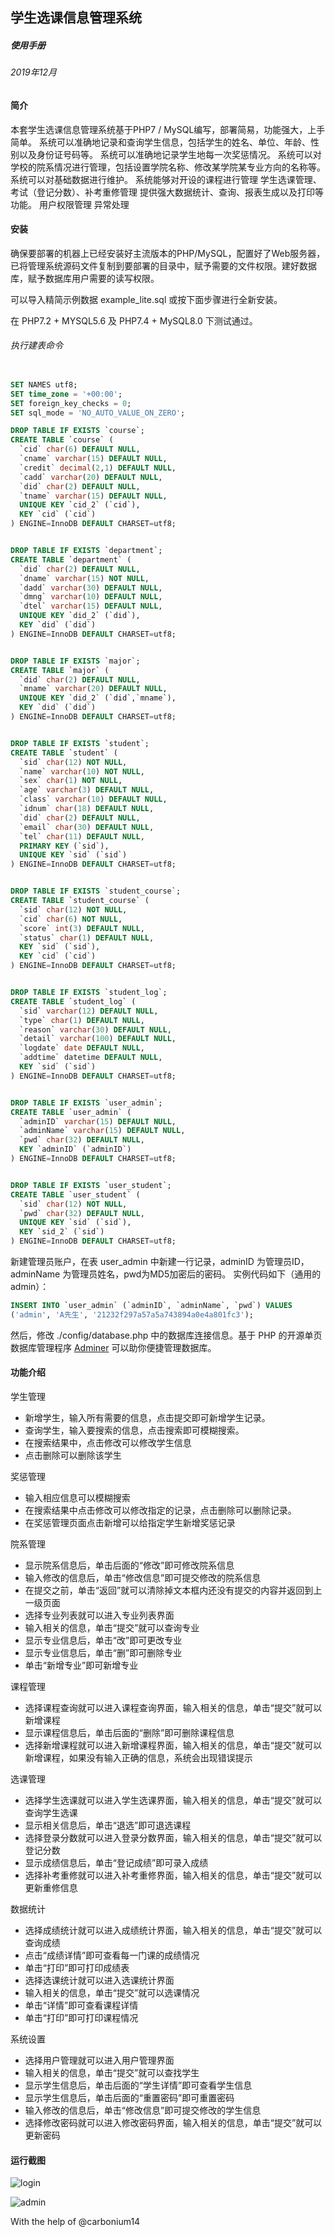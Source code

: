 ## 学生选课信息管理系统
##### 使用手册
###### 2019年12月

#### 简介
本套学生选课信息管理系统基于PHP7 / MySQL编写，部署简易，功能强大，上手简单。
系统可以准确地记录和查询学生信息，包括学生的姓名、单位、年龄、性别以及身份证号码等。
系统可以准确地记录学生地每一次奖惩情况。
系统可以对学校的院系情况进行管理，包括设置学院名称、修改某学院某专业方向的名称等。
系统可以对基础数据进行维护。
系统能够对开设的课程进行管理
学生选课管理、考试（登记分数）、补考重修管理
提供强大数据统计、查询、报表生成以及打印等功能。
用户权限管理
异常处理
 
#### 安装
确保要部署的机器上已经安装好主流版本的PHP/MySQL，配置好了Web服务器，已将管理系统源码文件复制到要部署的目录中，赋予需要的文件权限。建好数据库，赋予数据库用户需要的读写权限。

可以导入精简示例数据 example_lite.sql 或按下面步骤进行全新安装。

在 PHP7.2 + MYSQL5.6 及 PHP7.4 + MySQL8.0 下测试通过。

###### 执行建表命令

```sql

SET NAMES utf8;
SET time_zone = '+00:00';
SET foreign_key_checks = 0;
SET sql_mode = 'NO_AUTO_VALUE_ON_ZERO';

DROP TABLE IF EXISTS `course`;
CREATE TABLE `course` (
  `cid` char(6) DEFAULT NULL,
  `cname` varchar(15) DEFAULT NULL,
  `credit` decimal(2,1) DEFAULT NULL,
  `cadd` varchar(20) DEFAULT NULL,
  `did` char(2) DEFAULT NULL,
  `tname` varchar(15) DEFAULT NULL,
  UNIQUE KEY `cid_2` (`cid`),
  KEY `cid` (`cid`)
) ENGINE=InnoDB DEFAULT CHARSET=utf8;


DROP TABLE IF EXISTS `department`;
CREATE TABLE `department` (
  `did` char(2) DEFAULT NULL,
  `dname` varchar(15) NOT NULL,
  `dadd` varchar(30) DEFAULT NULL,
  `dmng` varchar(10) DEFAULT NULL,
  `dtel` varchar(15) DEFAULT NULL,
  UNIQUE KEY `did_2` (`did`),
  KEY `did` (`did`)
) ENGINE=InnoDB DEFAULT CHARSET=utf8;


DROP TABLE IF EXISTS `major`;
CREATE TABLE `major` (
  `did` char(2) DEFAULT NULL,
  `mname` varchar(20) DEFAULT NULL,
  UNIQUE KEY `did_2` (`did`,`mname`),
  KEY `did` (`did`)
) ENGINE=InnoDB DEFAULT CHARSET=utf8;


DROP TABLE IF EXISTS `student`;
CREATE TABLE `student` (
  `sid` char(12) NOT NULL,
  `name` varchar(10) NOT NULL,
  `sex` char(1) NOT NULL,
  `age` varchar(3) DEFAULT NULL,
  `class` varchar(10) DEFAULT NULL,
  `idnum` char(18) DEFAULT NULL,
  `did` char(2) DEFAULT NULL,
  `email` char(30) DEFAULT NULL,
  `tel` char(11) DEFAULT NULL,
  PRIMARY KEY (`sid`),
  UNIQUE KEY `sid` (`sid`)
) ENGINE=InnoDB DEFAULT CHARSET=utf8;


DROP TABLE IF EXISTS `student_course`;
CREATE TABLE `student_course` (
  `sid` char(12) NOT NULL,
  `cid` char(6) NOT NULL,
  `score` int(3) DEFAULT NULL,
  `status` char(1) DEFAULT NULL,
  KEY `sid` (`sid`),
  KEY `cid` (`cid`)
) ENGINE=InnoDB DEFAULT CHARSET=utf8;


DROP TABLE IF EXISTS `student_log`;
CREATE TABLE `student_log` (
  `sid` varchar(12) DEFAULT NULL,
  `type` char(1) DEFAULT NULL,
  `reason` varchar(30) DEFAULT NULL,
  `detail` varchar(100) DEFAULT NULL,
  `logdate` date DEFAULT NULL,
  `addtime` datetime DEFAULT NULL,
  KEY `sid` (`sid`)
) ENGINE=InnoDB DEFAULT CHARSET=utf8;


DROP TABLE IF EXISTS `user_admin`;
CREATE TABLE `user_admin` (
  `adminID` varchar(15) DEFAULT NULL,
  `adminName` varchar(15) DEFAULT NULL,
  `pwd` char(32) DEFAULT NULL,
  KEY `adminID` (`adminID`)
) ENGINE=InnoDB DEFAULT CHARSET=utf8;


DROP TABLE IF EXISTS `user_student`;
CREATE TABLE `user_student` (
  `sid` char(12) NOT NULL,
  `pwd` char(32) DEFAULT NULL,
  UNIQUE KEY `sid` (`sid`),
  KEY `sid_2` (`sid`)
) ENGINE=InnoDB DEFAULT CHARSET=utf8;
```


新建管理员账户，在表 user_admin 中新建一行记录，adminID 为管理员ID，adminName 为管理员姓名，pwd为MD5加密后的密码。
实例代码如下（通用的admin）：
``` sql
INSERT INTO `user_admin` (`adminID`, `adminName`, `pwd`) VALUES
('admin', 'A先生', '21232f297a57a5a743894a0e4a801fc3');
```

然后，修改 ./config/database.php 中的数据库连接信息。基于 PHP 的开源单页数据库管理程序 [Adminer](https://github.com/vrana/adminer/) 可以助你便捷管理数据库。
 
#### 功能介绍
学生管理
- 新增学生，输入所有需要的信息，点击提交即可新增学生记录。
- 查询学生，输入要搜索的信息，点击搜索即可模糊搜索。
- 在搜索结果中，点击修改可以修改学生信息
- 点击删除可以删除该学生

奖惩管理
- 输入相应信息可以模糊搜索
- 在搜索结果中点击修改可以修改指定的记录，点击删除可以删除记录。
- 在奖惩管理页面点击新增可以给指定学生新增奖惩记录

院系管理
- 显示院系信息后，单击后面的“修改”即可修改院系信息
- 输入修改的信息后，单击“修改信息”即可提交修改的院系信息
- 在提交之前，单击“返回”就可以清除掉文本框内还没有提交的内容并返回到上一级页面
- 选择专业列表就可以进入专业列表界面
- 输入相关的信息，单击“提交”就可以查询专业
- 显示专业信息后，单击“改”即可更改专业
- 显示专业信息后，单击“删”即可删除专业
- 单击“新增专业”即可新增专业

课程管理
- 选择课程查询就可以进入课程查询界面，输入相关的信息，单击“提交”就可以新增课程
- 显示课程信息后，单击后面的“删除”即可删除课程信息
- 选择新增课程就可以进入新增课程界面，输入相关的信息，单击“提交”就可以新增课程，如果没有输入正确的信息，系统会出现错误提示

选课管理
- 选择学生选课就可以进入学生选课界面，输入相关的信息，单击“提交”就可以查询学生选课
- 显示相关信息后，单击“退选”即可退选课程
- 选择登录分数就可以进入登录分数界面，输入相关的信息，单击“提交”就可以登记分数
- 显示成绩信息后，单击“登记成绩”即可录入成绩
- 选择补考重修就可以进入补考重修界面，输入相关的信息，单击“提交”就可以更新重修信息

数据统计
- 选择成绩统计就可以进入成绩统计界面，输入相关的信息，单击“提交”就可以查询成绩
- 点击“成绩详情”即可查看每一门课的成绩情况
- 单击“打印”即可打印成绩表
- 选择选课统计就可以进入选课统计界面
- 输入相关的信息，单击“提交”就可以选课情况
- 单击“详情”即可查看课程详情
- 单击“打印”即可打印课程情况

系统设置
- 选择用户管理就可以进入用户管理界面
- 输入相关的信息，单击“提交”就可以查找学生
- 显示学生信息后，单击后面的“学生详情”即可查看学生信息
- 显示学生信息后，单击后面的“重置密码”即可重置密码
- 输入修改的信息后，单击“修改信息”即可提交修改的学生信息
- 选择修改密码就可以进入修改密码界面，输入相关的信息，单击“提交”就可以更新密码



#### 运行截图

![login](./img/login.png)



![admin](./img/admin.png)





With the help of @carbonium14

